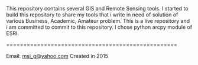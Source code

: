 This repository contains several GIS and Remote Sensing tools. I started to build this repository to share my tools that
i write in need of solution of various Business, Academic, Amateur problem. This is a live repository and i am committed
to commit to this repository. I chose python arcpy module of ESRI.  


==================================================

Email: msi_g@yahoo.com
Created in 2015

